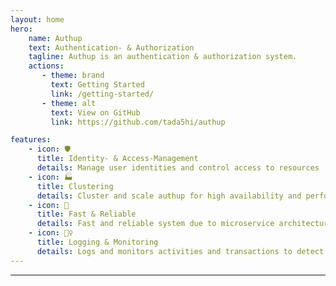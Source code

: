 ```yaml
---
layout: home
hero:
    name: Authup
    text: Authentication- & Authorization
    tagline: Authup is an authentication & authorization system.
    actions:
       - theme: brand
         text: Getting Started
         link: /getting-started/
       - theme: alt
         text: View on GitHub
         link: https://github.com/tada5hi/authup

features:
    - icon: 🛡️
      title: Identity- & Access-Management
      details: Manage user identities and control access to resources
    - icon: 🏭
      title: Clustering
      details: Cluster and scale authup for high availability and performance
    - icon: 🚀
      title: Fast & Reliable
      details: Fast and reliable system due to microservice architecture
    - icon: 🕵️‍♀️
      title: Logging & Monitoring
      details: Logs and monitors activities and transactions to detect potential security issues
---
```

---
